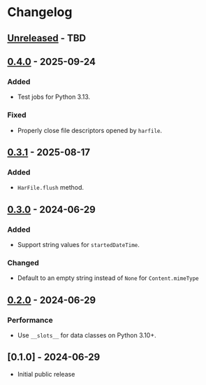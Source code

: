 # Changelog

## [Unreleased] - TBD

## [0.4.0] - 2025-09-24

### Added

- Test jobs for Python 3.13.

### Fixed

- Properly close file descriptors opened by `harfile`.

## [0.3.1] - 2025-08-17

### Added

- `HarFile.flush` method.

## [0.3.0] - 2024-06-29

### Added

- Support string values for `startedDateTime`.

### Changed

- Default to an empty string instead of `None` for `Content.mimeType`

## [0.2.0] - 2024-06-29

### Performance

- Use `__slots__` for data classes on Python 3.10+.

## [0.1.0] - 2024-06-29

- Initial public release

[Unreleased]: https://github.com/schemathesis/harfile/compare/v0.4.0...HEAD
[0.4.0]: https://github.com/schemathesis/harfile/compare/v0.3.1...v0.4.0
[0.3.1]: https://github.com/schemathesis/harfile/compare/v0.3.0...v0.3.1
[0.3.0]: https://github.com/schemathesis/harfile/compare/v0.2.0...v0.3.0
[0.2.0]: https://github.com/schemathesis/harfile/compare/v0.1.0...v0.2.0
